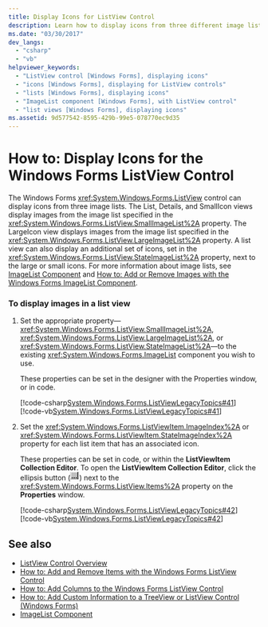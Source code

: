 ```yaml
---
title: Display Icons for ListView Control
description: Learn how to display icons from three different image lists for the  ListView Control. 
ms.date: "03/30/2017"
dev_langs: 
  - "csharp"
  - "vb"
helpviewer_keywords: 
  - "ListView control [Windows Forms], displaying icons"
  - "icons [Windows Forms], displaying for ListView controls"
  - "lists [Windows Forms], displaying icons"
  - "ImageList component [Windows Forms], with ListView control"
  - "list views [Windows Forms], displaying icons"
ms.assetid: 9d577542-8595-429b-99e5-078770ec9d35
---
```

# How to: Display Icons for the Windows Forms ListView Control
The Windows Forms <xref:System.Windows.Forms.ListView> control can display icons from three image lists. The List, Details, and SmallIcon views display images from the image list specified in the <xref:System.Windows.Forms.ListView.SmallImageList%2A> property. The LargeIcon view displays images from the image list specified in the <xref:System.Windows.Forms.ListView.LargeImageList%2A> property. A list view can also display an additional set of icons, set in the <xref:System.Windows.Forms.ListView.StateImageList%2A> property, next to the large or small icons. For more information about image lists, see [ImageList Component](imagelist-component-windows-forms.md) and [How to: Add or Remove Images with the Windows Forms ImageList Component](how-to-add-or-remove-images-with-the-windows-forms-imagelist-component.md).  
  
### To display images in a list view  
  
1. Set the appropriate property—<xref:System.Windows.Forms.ListView.SmallImageList%2A>, <xref:System.Windows.Forms.ListView.LargeImageList%2A>, or <xref:System.Windows.Forms.ListView.StateImageList%2A>—to the existing <xref:System.Windows.Forms.ImageList> component you wish to use.  
  
     These properties can be set in the designer with the Properties window, or in code.  
  
     [!code-csharp[System.Windows.Forms.ListViewLegacyTopics#41](~/samples/snippets/csharp/VS_Snippets_Winforms/System.Windows.Forms.ListViewLegacyTopics/CS/Class1.cs#41)]
     [!code-vb[System.Windows.Forms.ListViewLegacyTopics#41](~/samples/snippets/visualbasic/VS_Snippets_Winforms/System.Windows.Forms.ListViewLegacyTopics/VB/Class1.vb#41)]  
  
2. Set the <xref:System.Windows.Forms.ListViewItem.ImageIndex%2A> or <xref:System.Windows.Forms.ListViewItem.StateImageIndex%2A> property for each list item that has an associated icon.  
  
     These properties can be set in code, or within the **ListViewItem Collection Editor**. To open the **ListViewItem Collection Editor**, click the ellipsis button (![The Ellipsis button (...) in the Properties window of Visual Studio.](./media/visual-studio-ellipsis-button.png)) next to the <xref:System.Windows.Forms.ListView.Items%2A> property on the **Properties** window.  
  
     [!code-csharp[System.Windows.Forms.ListViewLegacyTopics#42](~/samples/snippets/csharp/VS_Snippets_Winforms/System.Windows.Forms.ListViewLegacyTopics/CS/Class1.cs#42)]
     [!code-vb[System.Windows.Forms.ListViewLegacyTopics#42](~/samples/snippets/visualbasic/VS_Snippets_Winforms/System.Windows.Forms.ListViewLegacyTopics/VB/Class1.vb#42)]  
  
## See also

- [ListView Control Overview](listview-control-overview-windows-forms.md)
- [How to: Add and Remove Items with the Windows Forms ListView Control](how-to-add-and-remove-items-with-the-windows-forms-listview-control.md)
- [How to: Add Columns to the Windows Forms ListView Control](how-to-add-columns-to-the-windows-forms-listview-control.md)
- [How to: Add Custom Information to a TreeView or ListView Control (Windows Forms)](add-custom-information-to-a-treeview-or-listview-control-wf.md)
- [ImageList Component](imagelist-component-windows-forms.md)
